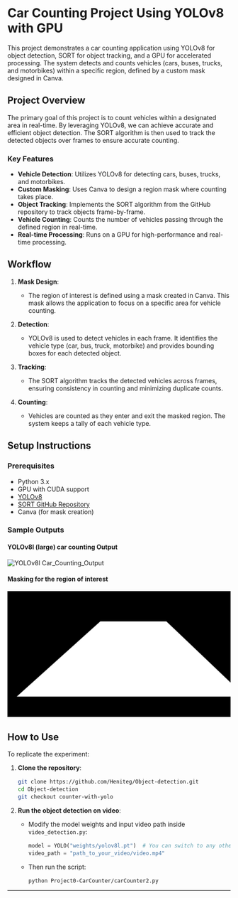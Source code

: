 # Car Counting Project Using YOLOv8 with GPU

This project demonstrates a car counting application using YOLOv8 for object detection, SORT for object tracking, and a GPU for accelerated processing. The system detects and counts vehicles (cars, buses, trucks, and motorbikes) within a specific region, defined by a custom mask designed in Canva.

## Project Overview

The primary goal of this project is to count vehicles within a designated area in real-time. By leveraging YOLOv8, we can achieve accurate and efficient object detection. The SORT algorithm is then used to track the detected objects over frames to ensure accurate counting.

### Key Features
- **Vehicle Detection**: Utilizes YOLOv8 for detecting cars, buses, trucks, and motorbikes.
- **Custom Masking**: Uses Canva to design a region mask where counting takes place.
- **Object Tracking**: Implements the SORT algorithm from the GitHub repository to track objects frame-by-frame.
- **Vehicle Counting**: Counts the number of vehicles passing through the defined region in real-time.
- **Real-time Processing**: Runs on a GPU for high-performance and real-time processing.

## Workflow

1. **Mask Design**: 
   - The region of interest is defined using a mask created in Canva. This mask allows the application to focus on a specific area for vehicle counting.
   
2. **Detection**:
   - YOLOv8 is used to detect vehicles in each frame. It identifies the vehicle type (car, bus, truck, motorbike) and provides bounding boxes for each detected object.
   
3. **Tracking**:
   - The SORT algorithm tracks the detected vehicles across frames, ensuring consistency in counting and minimizing duplicate counts.
   
4. **Counting**:
   - Vehicles are counted as they enter and exit the masked region. The system keeps a tally of each vehicle type.

## Setup Instructions

### Prerequisites
- Python 3.x
- GPU with CUDA support
- [YOLOv8](https://github.com/ultralytics/yolov8)
- [SORT GitHub Repository](https://github.com/abewley/sort)
- Canva (for mask creation)

### Sample Outputs

#### **YOLOv8l (large) car counting Output**

![YOLOv8l Car_Counting_Output](https://github.com/Heniteg/Object-detection/blob/counter-with-yolo/Project0-CarCounter/output/car-counter.gif)

#### **Masking for the region of interest**

![Masking](https://github.com/Heniteg/Object-detection/blob/counter-with-yolo/Project0-CarCounter/output/mask-2.png)


## How to Use

To replicate the experiment:

1. **Clone the repository**:
    ```bash
    git clone https://github.com/Heniteg/Object-detection.git
    cd Object-detection
    git checkout counter-with-yolo
    ```

2. **Run the object detection on video**:
    - Modify the model weights and input video path inside `video_detection.py`:
        ```python
        model = YOLO("weights/yolov8l.pt")  # You can switch to any other model
        video_path = "path_to_your_video/video.mp4"
        ```

    - Then run the script:
        ```bash
        python Project0-CarCounter/carCounter2.py
        ```

---

